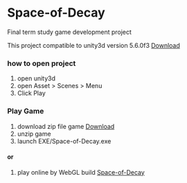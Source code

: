 # Space-of-Decay
Final term study game development project

This project compatible to unity3d version 5.6.0f3 [Download](https://unity3d.com/get-unity/download?thank-you=update&download_nid=46778&os=Win)

### how to open project
1. open unity3d
2. open Asset > Scenes > Menu
3. Click Play

### Play Game
1. download zip file game [Download](https://github.com/feedallcat/Space-of-Decay/raw/master/Space-of-Decay.zip)
2. unzip game
3. launch EXE/Space-of-Decay.exe

#### or
1. play online by WebGL build [Space-of-Decay](https://feedallcat.github.io/Space-of-Decay-WebGL/)
